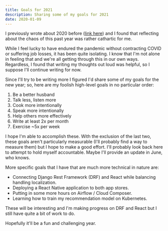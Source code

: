 ```yaml
---
title: Goals for 2021
description: Sharing some of my goals for 2021
date: 2020-01-09
---
```


I previously wrote about 2020 before ([link here](https://franciscojavierarceo.github.io/post/learning-new-things)) and I found that reflecting about the chaos of this past year was rather cathartic for me.

While I feel lucky to have endured the pandemic without contracting COVID or suffering job losses, it has been quite isolating. I know that I'm not alone in feeling that and we're all getting through this in our own ways. Regardless, I found that writing my thoughts out loud was helpful, so I suppose I'll continue writing for now.

Since I'll try to be writing more I figured I'd share some of my goals for the new year; so, here are my foolish high-level goals in no particular order:

1. Be a better husband
2. Talk less, listen more
3. Cook more intentionally
4. Speak more intentionally
5. Help others more effectively
6. Write at least 2x per month
7. Exercise ~5x per week

I hope I'm able to accomplish these. With the exclusion of the last two, these goals aren't particularly measurable (I'll probably find a way to measure them) but I hope to make a good effort. I'll probably look back here to attempt to hold myself accountable. Maybe I'll provide an update in June, who knows.

More specific goals that I have that are much more technical in nature are:
- Connecting Django Rest Framework (DRF) and React while balancing handling localization.
- Deploying a React Native application to both app stores.
- Putting in some more hours on Airflow / Cloud Composer.
- Learning how to train my recommendation model on Kubernetes.

These will be interesting and I'm making progress on DRF and React but I still have quite a bit of work to do.

Hopefully it'll be a fun and challenging year.